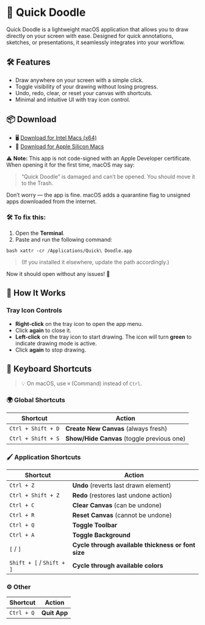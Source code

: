 # 🎨 Quick Doodle

Quick Doodle is a lightweight macOS application that allows you to draw directly on your screen with ease. Designed for quick annotations, sketches, or presentations, it seamlessly integrates into your workflow.

## 🛠 Features
- Draw anywhere on your screen with a simple click.
- Toggle visibility of your drawing without losing progress.
- Undo, redo, clear, or reset your canvas with shortcuts.
- Minimal and intuitive UI with tray icon control.

## 📦 Download
- 🖥 [Download for Intel Macs (x64)](https://github.com/maksim-burakou/quick-doodle/releases/download/app-v0.1.0/Quick.Doodle_0.1.0_x64.dmg)
- 🍏 [Download for Apple Silicon Macs](https://github.com/maksim-burakou/quick-doodle/releases/download/app-v0.1.0/Quick.Doodle_0.1.0_aarch64.dmg)

⚠️ **Note:** This app is not code-signed with an Apple Developer certificate.  
When opening it for the first time, macOS may say:

> “Quick Doodle” is damaged and can’t be opened. You should move it to the Trash.

Don’t worry — the app is fine. macOS adds a quarantine flag to unsigned apps downloaded from the internet.


### 🛠️ To fix this:

1. Open the **Terminal**.
2. Paste and run the following command:

``bash
xattr -cr /Applications/Quick\ Doodle.app
``
>(If you installed it elsewhere, update the path accordingly.)

Now it should open without any issues! 🎉

## 🚀 How It Works
### Tray Icon Controls
- **Right-click** on the tray icon to open the app menu.
- Click **again** to close it.
- **Left-click** on the tray icon to start drawing. The icon will turn **green** to indicate drawing mode is active.
- Click **again** to stop drawing.

## 🎹 Keyboard Shortcuts

> 💡 On macOS, use `⌘` (Command) instead of `Ctrl`.

### 🌍 Global Shortcuts
| Shortcut | Action |
|----------|--------|
| `Ctrl + Shift + D` | **Create New Canvas** (always fresh) |
| `Ctrl + Shift + S` | **Show/Hide Canvas** (toggle previous one) |

### 🖌 Application Shortcuts
| Shortcut | Action |
|----------|--------|
| `Ctrl + Z` | **Undo** (reverts last drawn element) |
| `Ctrl + Shift + Z` | **Redo** (restores last undone action) |
| `Ctrl + C` | **Clear Canvas** (can be undone) |
| `Ctrl + R` | **Reset Canvas** (cannot be undone) |
| `Ctrl + Q` | **Toggle Toolbar** |
| `Ctrl + A` | **Toggle Background** |
| `[` / `]` | **Cycle through available thickness or font size** |
| `Shift + [` / `Shift + ]` | **Cycle through available colors** |

### ⚙ Other
| Shortcut | Action |
|----------|--------|
| `Ctrl + Q` | **Quit App** |